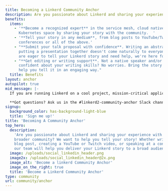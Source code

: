```yaml
---
title: Becoming a Linkerd Community Anchor	
description: Are you passionate about Linkerd and sharing your experience with the broader community? We want to help you tell your story!
benefits:
  items:
    - '**Become a recognized expert** in the service mesh, cloud native, and
      Kubernetes space by sharing your story with the community.  '
    - '**Tell your story in any medium**, from blog posts to YouTube/Twitch to
      conferences or all of the above.'
    - "**Submit your talk proposal with confidence**. Writing an abstract or
      putting a presentation together doesn't come naturally to everyone. If you
      are eager to tell your Linkerd story and need help, we're here for you."
    - "**Get editing or writing support**. Not a native speaker and/or not
      confident about your writing skills? No worries. Bring the story and we'll
      help you tell it in an engaging way."
  title: Benefits
layout: anchor
autopilot: true
mid_message: |-
  If you are running Linkerd on a cool project, mission-critical application, or an interesting or complex use case — we’d love to hear from you.

  **Got questions? Ask us in the #linkerd2-community-anchor Slack channel.**
signup:
  background_color: has-background-light-blue
  title: 'Sign me up!'
title: 'Becoming A Community Anchor'
top_hero:
  description:
    'Are you passionate about Linkerd and sharing your experience with the
    broader community? We want to help you tell your story! Whether writing a
    blog post, creating a YouTube or Twitch video, or speaking at a conference,
    our team will help you deliver your Linkerd story to a broad audience.'
  image: /uploads/social_linkedin_header.png
  image2x: /uploads/social_linkedin_header@2x.png
  image_alt: 'Become a linkerd Community Anchor'
  image_on_the_right: true
  title: 'Become a Linkerd Community Anchor'
type: community
url: community/anchor
---
```

